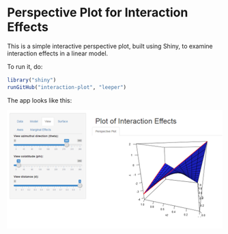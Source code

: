 # Perspective Plot for Interaction Effects

This is a simple interactive perspective plot, built using Shiny, to examine interaction effects in a linear model.

To run it, do:

```R
library("shiny")
runGitHub("interaction-plot", "leeper")
```

The app looks like this:

![screenshot](images/screenshot.png)
